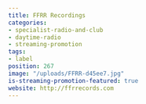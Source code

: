 ```yaml
---
title: FFRR Recordings
categories:
- specialist-radio-and-club
- daytime-radio
- streaming-promotion
tags:
- label
position: 267
image: "/uploads/FFRR-d45ee7.jpg"
is-streaming-promotion-featured: true
website: http://ffrrecords.com
---
```


